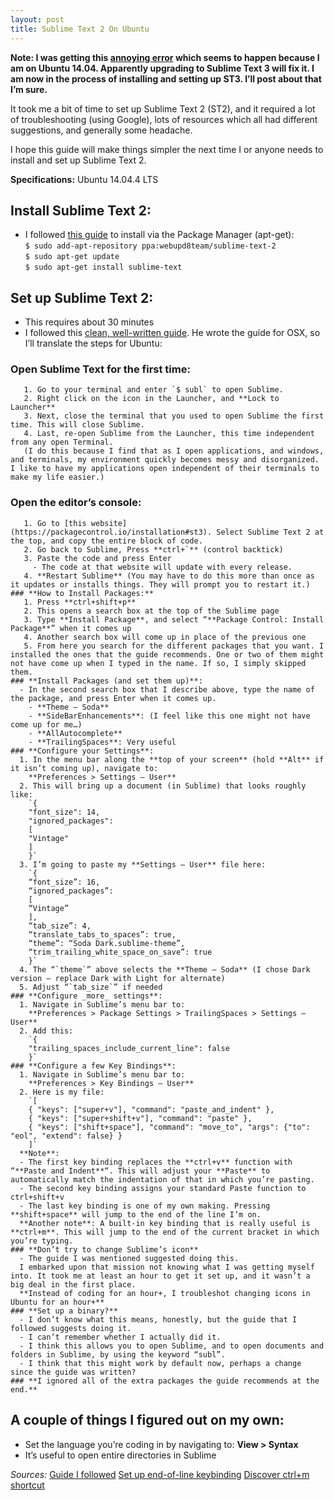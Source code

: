 ```yaml
---
layout: post
title: Sublime Text 2 On Ubuntu
---
```


**Note: I was getting this [annoying error](http://stackoverflow.com/questions/23165426/sublime-text-on-ubuntu-14-04-keeps-attempting-to-remove-it) which seems to happen because I am on Ubuntu 14.04. Apparently upgrading to Sublime Text 3 will fix it. I am now in the process of installing and setting up ST3. I’ll post about that I’m sure.**

 

It took me a bit of time to set up Sublime Text 2 (ST2), and it required a lot of troubleshooting (using Google), lots of resources which all had different suggestions, and generally some headache.

I hope this guide will make things simpler the next time I or anyone needs to install and set up Sublime Text 2.

**Specifications:** Ubuntu 14.04.4 LTS

## **Install Sublime Text 2**:
 - I followed [this guide](http://askubuntu.com/questions/172698/how-do-i-install-sublime-text-2-3) to install via the Package Manager (apt-get):  
    `$ sudo add-apt-repository ppa:webupd8team/sublime-text-2`  
    `$ sudo apt-get update`  
    `$ sudo apt-get install sublime-text`  

## **Set up Sublime Text 2**:
 - This requires about 30 minutes
 - I followed this [clean, well-written guide](https://blog.alexmaccaw.com/sublime-text). He wrote the guide for OSX, so I’ll translate the steps for Ubuntu:  
  ### **Open Sublime Text for the first time**:  
       1. Go to your terminal and enter `$ subl` to open Sublime.  
       2. Right click on the icon in the Launcher, and **Lock to Launcher**  
       3. Next, close the terminal that you used to open Sublime the first time. This will close Sublime.  
       4. Last, re-open Sublime from the Launcher, this time independent from any open Terminal.  
       (I do this because I find that as I open applications, and windows, and terminals, my environment quickly becomes messy and disorganized. I like to have my applications open independent of their terminals to make my life easier.)
  ### **Open the editor’s console**:
       1. Go to [this website](https://packagecontrol.io/installation#st3). Select Sublime Text 2 at the top, and copy the entire block of code.
       2. Go back to Sublime, Press **ctrl+`** (control backtick)
       3. Paste the code and press Enter
         - The code at that website will update with every release.
       4. **Restart Sublime** (You may have to do this more than once as it updates or installs things. They will prompt you to restart it.)
    ### **How to Install Packages:**
       1. Press **ctrl+shift+p**
       2. This opens a search box at the top of the Sublime page
       3. Type **Install Package**, and select “**Package Control: Install Package**” when it comes up
       4. Another search box will come up in place of the previous one
       5. From here you search for the different packages that you want. I installed the ones that the guide recommends. One or two of them might not have come up when I typed in the name. If so, I simply skipped them.
    ### **Install Packages (and set them up)**:
      - In the second search box that I describe above, type the name of the package, and press Enter when it comes up.
        - **Theme – Soda**
        - **SideBarEnhancements**: (I feel like this one might not have come up for me…)
        - **AllAutocomplete**
        - **TrailingSpaces**: Very useful
    ### **Configure your Settings**:
      1. In the menu bar along the **top of your screen** (hold **Alt** if it isn’t coming up), navigate to:
        **Preferences > Settings – User**
      2. This will bring up a document (in Sublime) that looks roughly like:
        `{
        "font_size": 14,
        "ignored_packages":
        [
        "Vintage"
        ]
        }`
      3. I’m going to paste my **Settings – User** file here:
        `{
        “font_size”: 16,
        “ignored_packages”:
        [
        “Vintage”
        ],
        “tab_size”: 4,
        “translate_tabs_to_spaces”: true,
        “theme”: “Soda Dark.sublime-theme”,
        “trim_trailing_white_space_on_save”: true
        }`
      4. The “`theme`” above selects the **Theme – Soda** (I chose Dark version — replace Dark with Light for alternate)
      5. Adjust “`tab_size`” if needed
    ### **Configure _more_ settings**:
      1. Navigate in Sublime’s menu bar to:
        **Preferences > Package Settings > TrailingSpaces > Settings – User**
      2. Add this:
        `{
        "trailing_spaces_include_current_line": false
        }`
    ### **Configure a few Key Bindings**:
      1. Navigate in Sublime’s menu bar to:
        **Preferences > Key Bindings – User**
      2. Here is my file:
        `[
        { "keys": ["super+v"], "command": "paste_and_indent" },
        { "keys": ["super+shift+v"], "command": "paste" },
        { "keys": ["shift+space"], "command": "move_to", "args": {"to": "eol", "extend": false} }
        ]`
      **Note**:
      - The first key binding replaces the **ctrl+v** function with “**Paste and Indent**“. This will adjust your **Paste** to automatically match the indentation of that in which you’re pasting.
      - The second key binding assigns your standard Paste function to ctrl+shift+v
      - The last key binding is one of my own making. Pressing **shift+space** will jump to the end of the line I’m on.
      **Another note**: A built-in key binding that is really useful is **ctrl+m**. This will jump to the end of the current bracket in which you’re typing.
    ### **Don’t try to change Sublime’s icon**
      - The guide I was mentioned suggested doing this.
      I embarked upon that mission not knowing what I was getting myself into. It took me at least an hour to get it set up, and it wasn’t a big deal in the first place.
      **Instead of coding for an hour+, I troubleshot changing icons in Ubuntu for an hour+**
    ### **Set up a binary?**
      - I don’t know what this means, honestly, but the guide that I followed suggests doing it.
      - I can’t remember whether I actually did it.
      - I think this allows you to open Sublime, and to open documents and folders in Sublime, by using the keyword “subl”.
      - I think that this might work by default now, perhaps a change since the guide was written?
    ### **I ignored all of the extra packages the guide recommends at the end.**

## **A couple of things I figured out on my own:**
  - Set the language you’re coding in by navigating to:
    **View > Syntax**
  - It’s useful to open entire directories in Sublime

_Sources:_
[Guide I followed](https://blog.alexmaccaw.com/sublime-text)
[Set up end-of-line keybinding](http://stackoverflow.com/questions/14394598/move-to-end-of-line-without-end-key-in-sublime-text2)
[Discover ctrl+m shortcut](https://forum.sublimetext.com/t/jump-to-matching-bracket-addition/3593)

